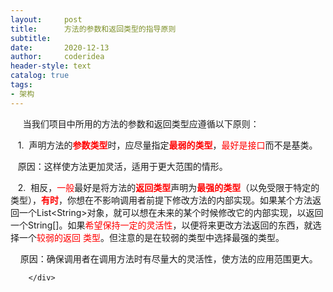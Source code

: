 ```yaml
---
layout:     post
title:      方法的参数和返回类型的指导原则
subtitle:   
date:       2020-12-13
author:     coderidea
header-style: text
catalog: true
tags:
- 架构
--- 
```

<div class="postBody">
			<div id="cnblogs_post_body" class="blogpost-body"><p>     当我们项目中所用的方法的参数和返回类型应遵循以下原则：</p>
<p>   1.  声明方法的<strong><span style="color:#ff0000;">参数类型</span></strong>时，应尽量指定<strong><span style="color:#ff0000;">最弱的类型</span></strong>，<span style="color:#ff0000;">最好是接口</span>而不是基类。</p>
<p>   原因：这样使方法更加灵活，适用于更大范围的情形。</p>
<p>   2.  相反，<span style="color:#ff0000;">一般</span>最好是将方法的<strong><span style="color:#ff0000;">返回类型</span></strong>声明为<strong><span style="color:#ff0000;">最强的类型</span></strong>（以免受限于特定的类型），<span style="color:#ff0000;"><strong>有时</strong></span>，你想在不影响调用者前提下修改方法的内部实现。如果某个方法返回一个List&lt;String&gt;对象，就可以想在未来的某个时候修改它的内部实现，以返回一个String[]。如果<span style="color:#ff0000;">希望保持一定的灵活性</span>，以便将来更改方法返回的东西，就选择一个<span style="color:#ff0000;">较弱的返回 类型</span>。但注意的是在较弱的类型中选择最强的类型。</p>
<p>    原因：确保调用者在调用方法时有尽量大的灵活性，使方法的应用范围更大。</p></div><div id="MySignature"></div>
<div class="clear"></div>
<div id="blog_post_info_block">
<div id="BlogPostCategory"></div>
<div id="EntryTag"></div>
<div id="blog_post_info">
</div>
<div class="clear"></div>
<div id="post_next_prev"></div>
</div>


		</div>